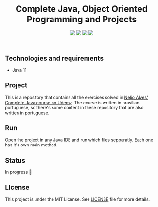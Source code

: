<h1 align="center">
    Complete Java, Object Oriented Programming and Projects
</h1>

<p align="center">
    <img src="https://img.shields.io/github/license/isabellanunes/udemy-complete-java?style=flat-square" />
    <img src="https://img.shields.io/github/languages/count/isabellanunes/udemy-complete-java?style=flat-square" />
    <img src="https://img.shields.io/github/repo-size/isabellanunes/udemy-complete-java?style=flat-square" />
    <img src="https://img.shields.io/github/last-commit/isabellanunes/udemy-complete-java?style=flat-square" />
</p>

<br />

## Technologies and requirements
- Java 11

## Project
This is a repository that contains all the exercises solved in [Nelio Alves' Complete Java course on Udemy](https://www.udemy.com/course/java-curso-completo/). The course is written in brasilian portuguese, so there's some content in these repository that are also written in portuguese.

## Run
Open the project in any Java IDE and run which files sepparatly. Each one has it's own main method.

## Status
In progress 🚧

## License
This project is under the MIT License. See [LICENSE](/LICENSE.md) file for more details.